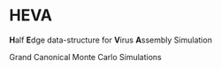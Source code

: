 # HEVA
**H**alf **E**dge data-structure for **V**irus **A**ssembly Simulation

Grand Canonical Monte Carlo Simulations
